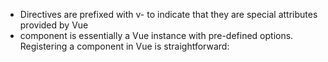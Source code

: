 -  Directives are prefixed with v- to indicate that they are special attributes provided by Vue
-  component is essentially a Vue instance with pre-defined options. Registering a component in Vue is straightforward:


